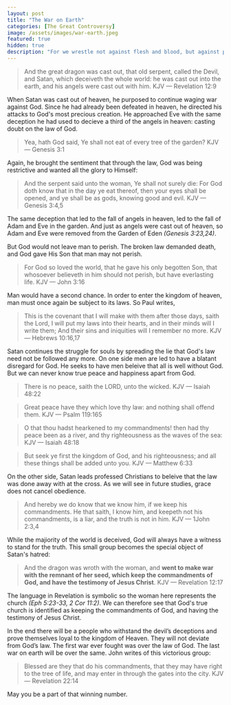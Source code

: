 ```yaml
---
layout: post
title: "The War on Earth"
categories: [The Great Controversy]
image: /assets/images/war-earth.jpeg
featured: true
hidden: true
description: "For we wrestle not against flesh and blood, but against principalities, against powers, against the rulers of the darkness of this world, against spiritual wickedness in high places. KJV — Ephesians 6:12"
---
```


> And the great dragon was cast out, that old serpent, called the Devil, and Satan, which deceiveth the whole world: he was cast out into the earth, and his angels were cast out with him. KJV — Revelation 12:9

When Satan was cast out of heaven, he purposed to continue waging war against God. Since he had already been defeated in heaven, he directed his attacks to God's most precious creation. He approached Eve with the same deception he had used to decieve a third of the angels in heaven: casting doubt on the law of God.

> Yea, hath God said, Ye shall not eat of every tree of the garden? KJV — Genesis 3:1

Again, he brought the sentiment that through the law, God was being restrictive and wanted all the glory to Himself:

> And the serpent said unto the woman, Ye shall not surely die: For God doth know that in the day ye eat thereof, then your eyes shall be opened, and ye shall be as gods, knowing good and evil. KJV — Genesis 3:4,5

The same deception that led to the fall of angels in heaven, led to the fall of Adam and Eve in the garden. And just as angels were cast out of heaven, so Adam and Eve were removed from the Garden of Eden _(Genesis 3:23,24)_.

But God would not leave man to perish. The broken law demanded death, and God gave His Son that man may not perish.

> For God so loved the world, that he gave his only begotten Son, that whosoever believeth in him should not perish, but have everlasting life. KJV — John 3:16

Man would have a second chance. In order to enter the kingdom of heaven, man must once again be subject to its laws. So Paul writes,

> This is the covenant that I will make with them after those days, saith the Lord, I will put my laws into their hearts, and in their minds will I write them; And their sins and iniquities will I remember no more. KJV — Hebrews 10:16,17

Satan continues the struggle for souls by spreading the lie that God's law need not be followed any more. On one side men are led to have a blatant disregard for God. He seeks to have men beleive that all is well without God. But we can never know true peace and happiness apart from God.

> There is no peace, saith the LORD, unto the wicked. KJV — Isaiah 48:22

> Great peace have they which love thy law: and nothing shall offend them. KJV — Psalm 119:165

> O that thou hadst hearkened to my commandments! then had thy peace been as a river, and thy righteousness as the waves of the sea: KJV — Isaiah 48:18

> But seek ye first the kingdom of God, and his righteousness; and all these things shall be added unto you. KJV — Matthew 6:33

On the other side, Satan leads professed Christians to beleive that the law was done away with at the cross. As we will see in future studies, grace does not cancel obedience.

> And hereby we do know that we know him, if we keep his commandments. He that saith, I know him, and keepeth not his commandments, is a liar, and the truth is not in him. KJV — 1John 2:3,4

While the majiority of the world is deceived, God will always have a witness to stand for the truth. This small group becomes the special object of Satan's hatred:

> And the dragon was wroth with the woman, and **went to make war with the remnant of her seed, which keep the commandments of God, and have the testimony of Jesus Christ**. KJV — Revelation 12:17

The language in Revelation is symbolic so the woman here represents the church _(Eph 5:23-33, 2 Cor 11:2)_. We can therefore see that God's true church is identified as keeping the commandments of God, and having the testimony of Jesus Christ.

In the end there will be a people who withstand the devil’s deceptions and prove themselves loyal to the kingdom of Heaven. They will not deviate from God’s law. The first war ever fought was over the law of God. The last war on earth will be over the same. John writes of this victorious group:

> Blessed are they that do his commandments, that they may have right to the tree of life, and may enter in through the gates into the city. KJV — Revelation 22:14

May you be a part of that winning number.
